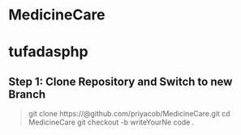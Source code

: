# MedicineCare
# tufadasphp 

## Step 1: Clone Repository and Switch to new Branch
> git clone https://@github.com/priyacob/MedicineCare.git
> cd MedicineCare
> git checkout -b writeYourNe
code .
